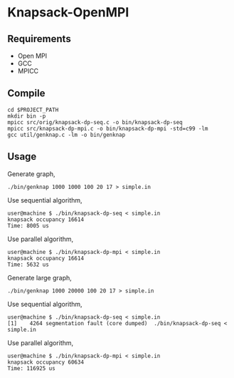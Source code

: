 # Knapsack-OpenMPI
## Requirements
+ Open MPI
+ GCC
+ MPICC
## Compile
```shell script
cd $PROJECT_PATH
mkdir bin -p
mpicc src/orig/knapsack-dp-seq.c -o bin/knapsack-dp-seq
mpicc src/knapsack-dp-mpi.c -o bin/knapsack-dp-mpi -std=c99 -lm
gcc util/genknap.c -lm -o bin/genknap
```
## Usage
Generate graph,
```shell script
./bin/genknap 1000 1000 100 20 17 > simple.in
```
Use sequential algorithm,
```shell script
user@machine $ ./bin/knapsack-dp-seq < simple.in            
knapsack occupancy 16614
Time: 8005 us

```
Use parallel algorithm,
```shell script
user@machine $ ./bin/knapsack-dp-mpi < simple.in            
knapsack occupancy 16614
Time: 5632 us

```

Generate large graph,
```shell script
./bin/genknap 1000 20000 100 20 17 > simple.in
```
Use sequential algorithm,
```shell script
user@machine $ ./bin/knapsack-dp-seq < simple.in            
[1]    4264 segmentation fault (core dumped)  ./bin/knapsack-dp-seq < simple.in
```
Use parallel algorithm,
```shell script
user@machine $ ./bin/knapsack-dp-mpi < simple.in             
knapsack occupancy 60634
Time: 116925 us
```